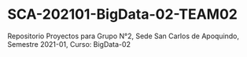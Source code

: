 # SCA-202101-BigData-02-TEAM02
Repositorio Proyectos para Grupo N°2, Sede San Carlos de Apoquindo, Semestre 2021-01, Curso: BigData-02
